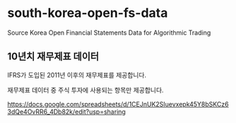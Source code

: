# south-korea-open-fs-data
Source Korea Open Financial Statements Data for Algorithmic Trading



## 10년치 재무제표 데이터

IFRS가 도입된 2011년 이후의 재무제표를 제공합니다. 

재무제표 데이터 중 주식 투자에 사용되는 항목만 제공합니다. 

https://docs.google.com/spreadsheets/d/1CEJnUK2SIuevxepk45Y8bSKCz63dQe4OvRR6_4Db82k/edit?usp=sharing
